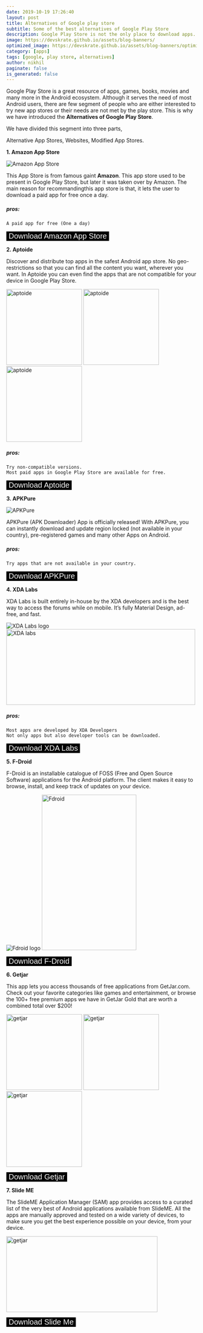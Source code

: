 ```yaml
---
date: 2019-10-19 17:26:40
layout: post
title: Alternatives of Google play store
subtitle: Some of the best alternatives of Google Play Store
description: Google Play Store is not the only place to download apps. These are better alternatives
image: https://devskrate.github.io/assets/blog-banners/
optimized_image: https://devskrate.github.io/assets/blog-banners/optimized/
category: [apps]
tags: [google, play store, alternatives]
author: nikhil
paginate: false
is_generated: false
---
```


Google Play Store is a great resource of apps, games, books, movies and many more in the Android ecosystem. Although it serves the need of most Android users, there are few segment of people who are either interested to try new app stores or their needs are not met by the play store. This is why we have introduced the
**Alternatives of Google Play Store**.

We have divided this segment into three parts,

Alternative App Stores, Websites, Modified App Stores.

**1. Amazon App Store**

![Amazon App Store](https://devskrate.github.io/assets/images/alternatives/google-play-store/amazon-app-store.png)

This App Store is from famous gaint **Amazon**. This app store used to be present in Google Play Store, but later it was taken over by Amazon. The main reason for recommandingthis app store is that, it lets the user to download a paid app for free once a day.

##### pros:

```
A paid app for free (One a day)
```

<a href="https://www.amazon.co.uk/gp/feature.html?docId=1000851343" target="_blank"><button style="cursor: pointer; color: whitesmoke; background-color: black; display: inline-block;text-decoration: none; border: none; max-width: 100%; font-size:20px">Download Amazon App Store
</button></a>

**2. Aptoide**

Discover and distribute top apps in the safest Android app store. No geo-restrictions so that you can find all the content you want, wherever you want. In Aptoide you can even find the apps that are not compatible for your device in Google Play Store.

<img src="https://devskrate.github.io/assets/images/alternatives/google-play-store/aptoide1.png" alt="aptoide" style="width:200px;"/> <img src="https://devskrate.github.io/assets/images/alternatives/google-play-store/aptoide2.png" alt="aptoide" style="width:200px;"/> <img src="https://devskrate.github.io/assets/images/alternatives/google-play-store/aptoide3.png" alt="aptoide" style="width:200px;"/>

##### pros:

```
Try non-compatible versions.
Most paid apps in Google Play Store are available for free.
```

<a href="https://aptoide.en.aptoide.com/" target="_blank"><button style="cursor: pointer; color: whitesmoke; background-color: black; display: inline-block;text-decoration: none; border: none; max-width: 100%; font-size:20px">Download Aptoide
</button></a>

**3. APKPure**

![APKPure](https://devskrate.github.io/assets/images/alternatives/google-play-store/apk-pure.png)

APKPure (APK Downloader) App is officially released! With APKPure, you can instantly download and update region locked (not available in your country), pre-registered games and many other Apps on Android.

##### pros:

```
Try apps that are not available in your country.
```

<a href="https://apkpure.com/apkpure/com.apkpure.aegon" target="_blank"><button style="cursor: pointer; color: whitesmoke; background-color: black; display: inline-block;text-decoration: none; border: none; max-width: 100%; font-size:20px">Download APKPure
</button></a>

**4. XDA Labs**

XDA Labs is built entirely in-house by the XDA developers and is the best way to access the forums while on mobile. It’s fully Material Design, ad-free, and fast.

![XDA Labs logo](https://devskrate.github.io/assets/images/alternatives/google-play-store/xda-labs-logo.png)
<img src="https://devskrate.github.io/assets/images/alternatives/google-play-store/panel.jpg" alt="XDA labs" style="width:500px; height:200"/>

##### pros:

```
Most apps are developed by XDA Developers
Not only apps but also developer tools can be downloaded.
```

<a href="https://www.xda-developers.com/xda-labs/" target="_blank"><button style="cursor: pointer; color: whitesmoke; background-color: black; display: inline-block;text-decoration: none; border: none; max-width: 100%; font-size:20px">Download XDA Labs
</button></a>

**5. F-Droid**

F-Droid is an installable catalogue of FOSS (Free and Open Source Software) applications for the Android platform. The client makes it easy to browse, install, and keep track of updates on your device.

![Fdroid logo](https://devskrate.github.io/assets/images/alternatives/google-play-store/fdroid-logo.svg)
<img src="https://devskrate.github.io/assets/images/alternatives/google-play-store/f-droid.png" alt="Fdroid" style="width:250px; height:410px; background: url('https://devskrate.github.io/assets/images/alternatives/google-play-store/fdroid-screenshot-en.png') center center no-repeat; background-size: 78% auto"/>

<a href="https://f-droid.org/en/" target="_blank"><button style="cursor: pointer; color: whitesmoke; background-color: black; display: inline-block;text-decoration: none; border: none; max-width: 100%; font-size:20px">Download F-Droid
</button></a>

**6. Getjar**

This app lets you access thousands of free applications from GetJar.com. Check out your favorite categories like games and entertainment, or browse the 100+ free premium apps we have in GetJar Gold that are worth a combined total over \$200!

<img src="https://devskrate.github.io/assets/images/alternatives/google-play-store/getjar1.png" alt="getjar" style="width:200px;"/> <img src="https://devskrate.github.io/assets/images/alternatives/google-play-store/getjar2.png" alt="getjar" style="width:200px;"/> <img src="https://devskrate.github.io/assets/images/alternatives/google-play-store/getjar3.png" alt="getjar" style="width:200px;"/>

<a href="https://www.getjar.com/categories/search-apps/GetJar-Apps-16914" target="_blank"><button style="cursor: pointer; color: whitesmoke; background-color: black; display: inline-block;text-decoration: none; border: none; max-width: 100%; font-size:20px">Download Getjar
</button></a>

**7. Slide ME**

The SlideME Application Manager (SAM) app provides access to a curated list of the very best of Android applications available from SlideME. All the apps are manually approved and tested on a wide variety of devices, to make sure you get the best experience possible on your device, from your device.

<img src="https://devskrate.github.io/assets/images/alternatives/google-play-store/slideme.jpg" alt="getjar" style="width:400px; height:200px"/>

<a href="http://slideme.org/application/slideme-marketplace" target="_blank"><button style="cursor: pointer; color: whitesmoke; background-color: black; display: inline-block;text-decoration: none; border: none; max-width: 100%; font-size:20px">Download Slide Me
</button></a>
